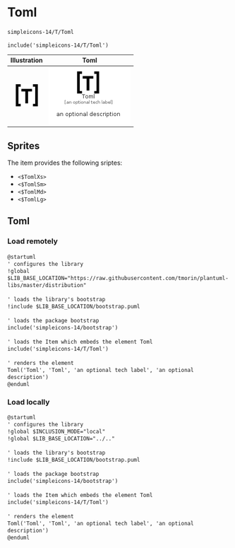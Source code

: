 # Toml


```text
simpleicons-14/T/Toml
```

```text
include('simpleicons-14/T/Toml')
```



| Illustration | Toml |
| :---: | :---: |
| ![illustration for Illustration](../../simpleicons-14/T/Toml.png) | ![illustration for Toml](../../simpleicons-14/T/Toml.Local.png) |



## Sprites
The item provides the following sriptes:

- `<$TomlXs>`
- `<$TomlSm>`
- `<$TomlMd>`
- `<$TomlLg>`





## Toml

### Load remotely
```plantuml
@startuml
' configures the library
!global $LIB_BASE_LOCATION="https://raw.githubusercontent.com/tmorin/plantuml-libs/master/distribution"

' loads the library's bootstrap
!include $LIB_BASE_LOCATION/bootstrap.puml

' loads the package bootstrap
include('simpleicons-14/bootstrap')

' loads the Item which embeds the element Toml
include('simpleicons-14/T/Toml')

' renders the element
Toml('Toml', 'Toml', 'an optional tech label', 'an optional description')
@enduml
```

### Load locally
```plantuml
@startuml
' configures the library
!global $INCLUSION_MODE="local"
!global $LIB_BASE_LOCATION="../.."

' loads the library's bootstrap
!include $LIB_BASE_LOCATION/bootstrap.puml

' loads the package bootstrap
include('simpleicons-14/bootstrap')

' loads the Item which embeds the element Toml
include('simpleicons-14/T/Toml')

' renders the element
Toml('Toml', 'Toml', 'an optional tech label', 'an optional description')
@enduml
```

